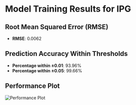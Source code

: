 # Model Training Results for IPG

## Root Mean Squared Error (RMSE)
- **RMSE**: 0.0062

## Prediction Accuracy Within Thresholds
- **Percentage within ±0.01**: 93.96%
- **Percentage within ±0.05**: 99.66%

## Performance Plot
![Performance Plot](../imgs/IPG.png)

